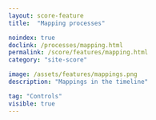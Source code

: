 ```yaml
---
layout: score-feature
title:  "Mapping processes"

noindex: true
doclink: /processes/mapping.html
permalink: /score/features/mapping.html
category: "site-score"

image: /assets/features/mappings.png
description: "Mappings in the timeline"

tag: "Controls"
visible: true
---
```


